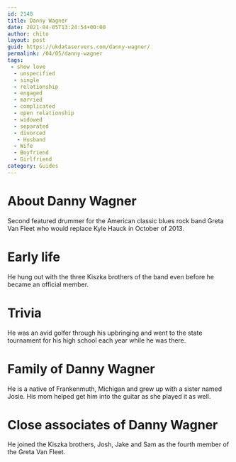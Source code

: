 ```yaml
---
id: 2148
title: Danny Wagner
date: 2021-04-05T13:24:54+00:00
author: chito
layout: post
guid: https://ukdataservers.com/danny-wagner/
permalink: /04/05/danny-wagner
tags:
 - show love
  - unspecified
  - single
  - relationship
  - engaged
  - married
  - complicated
  - open relationship
  - widowed
  - separated
  - divorced
   - Husband
  - Wife
  - Boyfriend
  - Girlfriend
category: Guides
---
```




  
  
#  About Danny Wagner
                  
                  
                  
Second featured drummer for the American classic blues rock band Greta Van Fleet who would replace Kyle Hauck in October of 2013.
                  
                
                
                
# Early life
                  
                  
                  
He hung out with the three Kiszka brothers of the band even before he became an official member.
                  
                
                
                
# Trivia
                  
                  
                  
He was an avid golfer through his upbringing and went to the state tournament for his high school each year while he was there.
                  
                
                
                
# Family of Danny Wagner
                  
                  
                  
He is a native of Frankenmuth, Michigan and grew up with a sister named Josie. His mom helped get him into the guitar as she played it as well.
                  
                
                
                
# Close associates of Danny Wagner
                  
                  
                  
He joined the Kiszka brothers, Josh, Jake and Sam as the fourth member of the Greta Van Fleet.
                  
                
              
            
          
          
          
    
    
  
